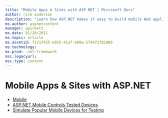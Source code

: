 ```yaml
---
title: "Mobile Apps & Sites with ASP.NET | Microsoft Docs"
author: rick-anderson
description: "Learn how ASP.NET makes it easy to build mobile Web applications"
ms.author: aspnetcontent
manager: wpickett
ms.date: 01/28/2011
ms.topic: article
ms.assetid: 71217425-e015-41af-b88a-1f4472f81886
ms.technology: 
ms.prod: .net-framework
msc.legacyurl: 
msc.type: content
---
```

Mobile Apps & Sites with ASP.NET
====================
- [Mobile](overview.md)
- [ASP.NET Mobile Controls Tested Devices](tested-devices.md)
- [Simulate Popular Mobile Devices for Testing](device-simulators.md)